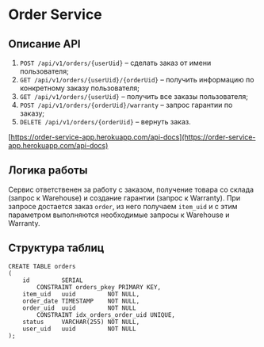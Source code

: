# Order Service

## Описание API

1. `POST /api/v1/orders/{userUid}` – сделать заказ от имени пользователя;
1. `GET /api/v1/orders/{userUid}/{orderUid}` – получить информацию по конкретному заказу пользователя;
1. `GET /api/v1/orders/{userUid}` – получить все заказы пользователя;
1. `POST /api/v1/orders/{orderUid}/warranty` – запрос гарантии по заказу;
1. `DELETE /api/v1/orders/{orderUid}` – вернуть заказ.

[https://order-service-app.herokuapp.com/api-docs](https://order-service-app.herokuapp.com/api-docs)

## Логика работы

Сервис ответственен за работу с заказом, получение товара со склада (запрос к Warehouse) и создание гарантии (запрос к
Warranty). При запросе достается заказ `order`, из него получаем `item_uid` и с этим параметром выполняются необходимые
запросы к Warehouse и Warranty.

## Структура таблиц

```postgresql
CREATE TABLE orders
(
    id         SERIAL
        CONSTRAINT orders_pkey PRIMARY KEY,
    item_uid   uuid         NOT NULL,
    order_date TIMESTAMP    NOT NULL,
    order_uid  uuid         NOT NULL
        CONSTRAINT idx_orders_order_uid UNIQUE,
    status     VARCHAR(255) NOT NULL,
    user_uid   uuid         NOT NULL
);
```